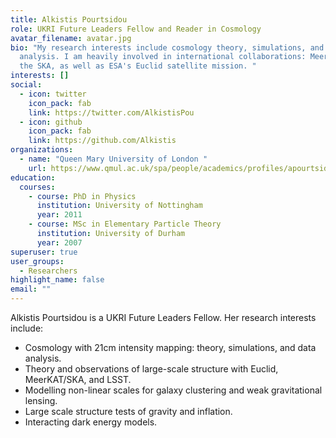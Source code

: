 ```yaml
---
title: Alkistis Pourtsidou
role: UKRI Future Leaders Fellow and Reader in Cosmology
avatar_filename: avatar.jpg
bio: "My research interests include cosmology theory, simulations, and data
  analysis. I am heavily involved in international collaborations: MeerKAT and
  the SKA, as well as ESA's Euclid satellite mission. "
interests: []
social:
  - icon: twitter
    icon_pack: fab
    link: https://twitter.com/AlkistisPou
  - icon: github
    icon_pack: fab
    link: https://github.com/Alkistis
organizations:
  - name: "Queen Mary University of London "
    url: https://www.qmul.ac.uk/spa/people/academics/profiles/apourtsidou.html
education:
  courses:
    - course: PhD in Physics
      institution: University of Nottingham
      year: 2011
    - course: MSc in Elementary Particle Theory
      institution: University of Durham
      year: 2007
superuser: true
user_groups:
  - Researchers
highlight_name: false
email: ""
---
```

Alkistis Pourtsidou is a UKRI Future Leaders Fellow. Her research interests include:

* Cosmology with 21cm intensity mapping: theory, simulations, and data analysis.
* Theory and observations of large-scale structure with Euclid, MeerKAT/SKA, and LSST.
* Modelling non-linear scales for galaxy clustering and weak gravitational lensing.
* Large scale structure tests of gravity and inflation.
* Interacting dark energy models.